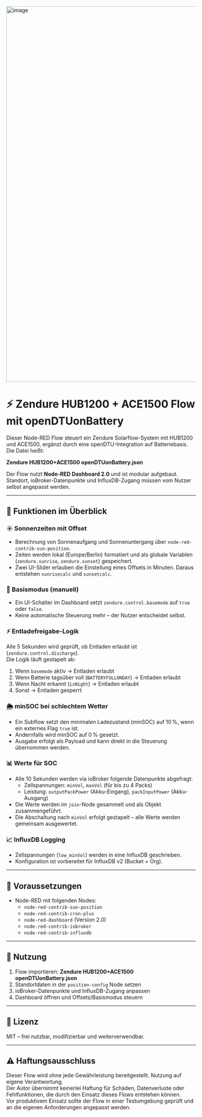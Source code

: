 <img width="915" height="997" alt="image" src="https://github.com/user-attachments/assets/c92c141a-96d5-4e65-b02e-8a1b97d73354" />

# ⚡ Zendure HUB1200 + ACE1500 Flow mit openDTUonBattery

Dieser Node-RED Flow steuert ein Zendure Solarflow-System mit HUB1200 und ACE1500, ergänzt durch eine openDTU-Integration auf Batteriebasis.  
Die Datei heißt:

**Zendure HUB1200+ACE1500 openDTUonBattery.json**

Der Flow nutzt **Node-RED Dashboard 2.0** und ist modular aufgebaut. Standort, ioBroker-Datenpunkte und InfluxDB-Zugang müssen vom Nutzer selbst angepasst werden.

---

## 🔧 Funktionen im Überblick

### ☀️ Sonnenzeiten mit Offset
- Berechnung von Sonnenaufgang und Sonnenuntergang über `node-red-contrib-sun-position`.  
- Zeiten werden lokal (Europe/Berlin) formatiert und als globale Variablen (`zendure.sunrise`, `zendure.sunset`) gespeichert.  
- Zwei UI-Slider erlauben die Einstellung eines Offsets in Minuten. Daraus entstehen `sunrisecalc` und `sunsetcalc`.

### 🔋 Basismodus (manuell)
- Ein UI-Schalter im Dashboard setzt `zendure.control.basemode` auf `true` oder `false`.  
- Keine automatische Steuerung mehr – der Nutzer entscheidet selbst.

### ⚡ Entladefreigabe-Logik
Alle 5 Sekunden wird geprüft, ob Entladen erlaubt ist (`zendure.control.discharge`).  
Die Logik läuft gestapelt ab:
1. Wenn `basemode` aktiv → Entladen erlaubt  
2. Wenn Batterie tagsüber voll (`BATTERYFULLONDAY`) → Entladen erlaubt  
3. Wenn Nacht erkannt (`isNight`) → Entladen erlaubt  
4. Sonst → Entladen gesperrt  

### 🌦️ minSOC bei schlechtem Wetter
- Ein Subflow setzt den minimalen Ladezustand (minSOC) auf 10 %, wenn ein externes Flag `true` ist.  
- Andernfalls wird minSOC auf 0 % gesetzt.  
- Ausgabe erfolgt als Payload und kann direkt in die Steuerung übernommen werden.

### 📊 Werte für SOC
- Alle 10 Sekunden werden via ioBroker folgende Datenpunkte abgefragt:  
  - Zellspannungen: `minVol`, `maxVol` (für bis zu 4 Packs)  
  - Leistung: `outputPackPower` (Akku-Eingang), `packInputPower` (Akku-Ausgang)  
- Die Werte werden im `join`-Node gesammelt und als Objekt zusammengeführt.  
- Die Abschaltung nach `minVol` erfolgt gestapelt – alle Werte werden gemeinsam ausgewertet.

### 📈 InfluxDB Logging
- Zellspannungen (`low_minVol`) werden in eine InfluxDB geschrieben.  
- Konfiguration ist vorbereitet für InfluxDB v2 (Bucket + Org).  

---

## 🧰 Voraussetzungen

- Node-RED mit folgenden Nodes:
  - `node-red-contrib-sun-position`
  - `node-red-contrib-cron-plus`
  - `node-red-dashboard` (Version 2.0)
  - `node-red-contrib-iobroker`
  - `node-red-contrib-influxdb`

---

## 🚀 Nutzung

1. Flow importieren: **Zendure HUB1200+ACE1500 openDTUonBattery.json**  
2. Standortdaten in der `position-config` Node setzen  
3. ioBroker-Datenpunkte und InfluxDB-Zugang anpassen  
4. Dashboard öffnen und Offsets/Basismodus steuern  

---

## 📄 Lizenz

MIT – frei nutzbar, modifizierbar und weiterverwendbar.

---

## ⚠️ Haftungsausschluss

Dieser Flow wird ohne jede Gewährleistung bereitgestellt. Nutzung auf eigene Verantwortung.  
Der Autor übernimmt keinerlei Haftung für Schäden, Datenverluste oder Fehlfunktionen, die durch den Einsatz dieses Flows entstehen können.  
Vor produktivem Einsatz sollte der Flow in einer Testumgebung geprüft und an die eigenen Anforderungen angepasst werden.

